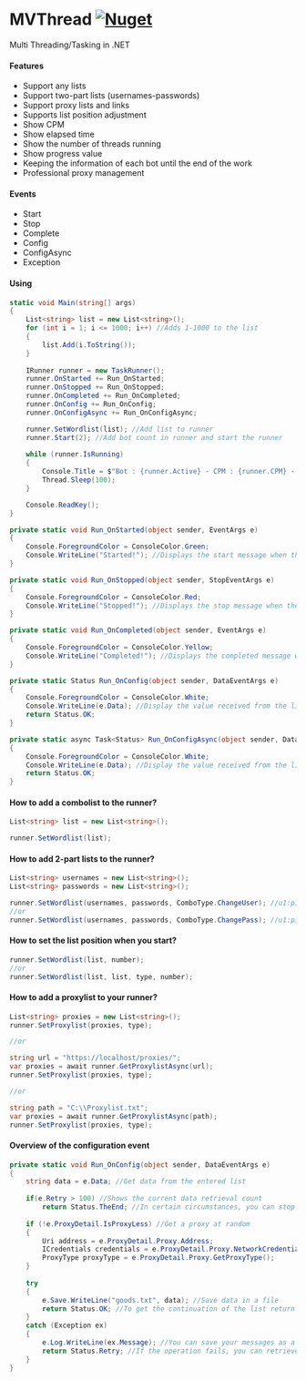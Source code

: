 # MVThread [![Nuget](https://img.shields.io/nuget/v/MVThread)](https://www.nuget.org/packages/MVThread/)
Multi Threading/Tasking in .NET

#### Features
- Support any lists
- Support two-part lists (usernames-passwords)
- Support proxy lists and links
- Supports list position adjustment
- Show CPM
- Show elapsed time
- Show the number of threads running
- Show progress value
- Keeping the information of each bot until the end of the work
- Professional proxy management

#### Events
- Start
- Stop
- Complete
- Config
- ConfigAsync
- Exception

#### Using
```csharp
static void Main(string[] args)
{
    List<string> list = new List<string>();
    for (int i = 1; i <= 1000; i++) //Adds 1-1000 to the list
    {
        list.Add(i.ToString());
    }
    
    IRunner runner = new TaskRunner();
    runner.OnStarted += Run_OnStarted;
    runner.OnStopped += Run_OnStopped;
    runner.OnCompleted += Run_OnCompleted;
    runner.OnConfig += Run_OnConfig;
    runner.OnConfigAsync += Run_OnConfigAsync;

    runner.SetWordlist(list); //Add list to runner
    runner.Start(2); //Add bot count in runner and start the runner
    
    while (runner.IsRunning)
    {
        Console.Title = $"Bot : {runner.Active} - CPM : {runner.CPM} - Elapsed : {runner.Elapsed} ";
        Thread.Sleep(100);
    }

    Console.ReadKey();
}

private static void Run_OnStarted(object sender, EventArgs e)
{
    Console.ForegroundColor = ConsoleColor.Green;
    Console.WriteLine("Started!"); //Displays the start message when the runner start
}

private static void Run_OnStopped(object sender, StopEventArgs e)
{
    Console.ForegroundColor = ConsoleColor.Red;
    Console.WriteLine("Stopped!"); //Displays the stop message when the runner stop
}

private static void Run_OnCompleted(object sender, EventArgs e)
{
    Console.ForegroundColor = ConsoleColor.Yellow;
    Console.WriteLine("Completed!"); //Displays the completed message when the runner complete
}

private static Status Run_OnConfig(object sender, DataEventArgs e)
{
    Console.ForegroundColor = ConsoleColor.White;
    Console.WriteLine(e.Data); //Display the value received from the list
    return Status.OK;
}

private static async Task<Status> Run_OnConfigAsync(object sender, DataEventArgs e)
{
    Console.ForegroundColor = ConsoleColor.White;
    Console.WriteLine(e.Data); //Display the value received from the list
    return Status.OK;
}
```

#### How to add a combolist to the runner?
```csharp
List<string> list = new List<string>();

runner.SetWordlist(list);
```

#### How to add 2-part lists to the runner?
```csharp
List<string> usernames = new List<string>();
List<string> passwords = new List<string>();

runner.SetWordlist(usernames, passwords, ComboType.ChangeUser); //u1:p1-u2:p1
//or
runner.SetWordlist(usernames, passwords, ComboType.ChangePass); //u1:p1-u1:p2
```


#### How to set the list position when you start?
```csharp
runner.SetWordlist(list, number);
//or
runner.SetWordlist(list, list, type, number);
```

#### How to add a proxylist to your runner?
```csharp
List<string> proxies = new List<string>();
runner.SetProxylist(proxies, type);

//or

string url = "https://localhost/proxies/";
var proxies = await runner.GetProxylistAsync(url);
runner.SetProxylist(proxies, type);

//or

string path = "C:\\Proxylist.txt";
var proxies = await runner.GetProxylistAsync(path);
runner.SetProxylist(proxies, type);
```

#### Overview of the configuration event
```csharp
private static void Run_OnConfig(object sender, DataEventArgs e)
{
    string data = e.Data; //Get data from the entered list
    
    if(e.Retry > 100) //Shows the current data retrieval count
        return Status.TheEnd; //In certain circumstances, you can stop all the threads if you wish
        
    if (!e.ProxyDetail.IsProxyLess) //Get a proxy at random
    {
        Uri address = e.ProxyDetail.Proxy.Address;
        ICredentials credentials = e.ProxyDetail.Proxy.NetworkCredential;
        ProxyType proxyType = e.ProxyDetail.Proxy.GetProxyType();
    }
    
    try
    {
        e.Save.WriteLine("goods.txt", data); //Save data in a file
        return Status.OK; //To get the continuation of the list return Status.OK
    }
    catch (Exception ex)
    {
        e.Log.WriteLine(ex.Message); //You can save your messages as a log
        return Status.Retry; //If the operation fails, you can retrieve the current data
    }
}
```
